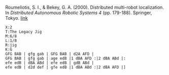 Roumeliotis, S. I., & Bekey, G. A. (2000). Distributed multi-robot localization. In _Distributed Autonomous Robotic Systems 4_ (pp. 179-188). Springer, Tokyo. [link](http://citeseerx.ist.psu.edu/viewdoc/download?doi=10.1.1.93.5133&rep=rep1&type=pdf)



```music-abc
X:2
T:The Legacy Jig
M:6/8
L:1/8
R:jig
K:G
GFG BAB | gfg gab | GFG BAB | d2A AFD |
GFG BAB | gfg gab | age edB |1 dBA AFD :|2 dBA ABd |:
efe edB | dBA ABd | efe edB | gdB ABd |
efe edB | d2d def | gfe edB |1 dBA ABd :|2 dBA AFD |]
```
